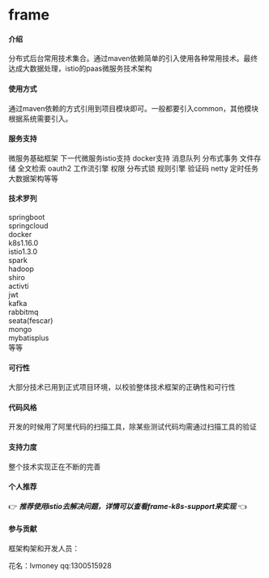 # frame

#### 介绍

分布式后台常用技术集合。通过maven依赖简单的引入使用各种常用技术。最终达成大数据处理，istio的paas微服务技术架构

#### 使用方式

通过maven依赖的方式引用到项目模块即可。一般都要引入common，其他模块根据系统需要引入。

#### 服务支持

微服务基础框架
下一代微服务istio支持
docker支持
消息队列
分布式事务
文件存储
全文检索
oauth2
工作流引擎
权限
分布式锁
规则引擎
验证码
netty
定时任务
大数据架构等等


#### 技术罗列

springboot  
springcloud  
docker  
k8s1.16.0  
istio1.3.0   
spark  
hadoop  
shiro  
activti  
jwt  
kafka  
rabbitmq  
seata(fescar)  
mongo  
mybatisplus  
等等


#### 可行性

大部分技术已用到正式项目环境，以校验整体技术框架的正确性和可行性

#### 代码风格

开发的时候用了阿里代码的扫描工具，除某些测试代码均需通过扫描工具的验证

#### 支持力度

整个技术实现正在不断的完善

#### 个人推荐

 :point_right:  **_推荐使用istio去解决问题，详情可以查看frame-k8s-support来实现_**  :point_left: 


#### 参与贡献

框架构架和开发人员：

花名：lvmoney
qq:1300515928


